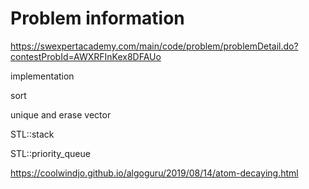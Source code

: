 # Problem information

<https://swexpertacademy.com/main/code/problem/problemDetail.do?contestProbId=AWXRFInKex8DFAUo>

implementation

sort

unique and erase vector

STL::stack

STL::priority_queue

<https://coolwindjo.github.io/algoguru/2019/08/14/atom-decaying.html>
